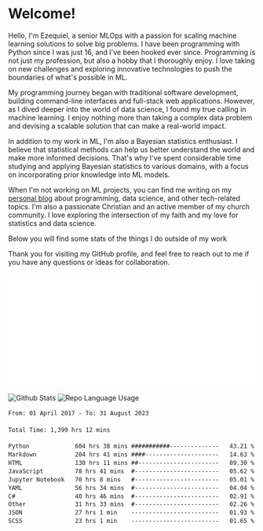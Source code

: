 # Welcome!

Hello, I'm Ezequiel, a senior MLOps with a passion for scaling machine learning solutions to solve big problems. I have been programming with Python since I was just 16, and I've been hooked ever since. Programming is not just my profession, but also a hobby that I thoroughly enjoy. I love taking on new challenges and exploring innovative technologies to push the boundaries of what's possible in ML.

My programming journey began with traditional software development, building command-line interfaces and full-stack web applications. However, as I dived deeper into the world of data science, I found my true calling in machine learning. I enjoy nothing more than taking a complex data problem and devising a scalable solution that can make a real-world impact.

In addition to my work in ML, I'm also a Bayesian statistics enthusiast. I believe that statistical methods can help us better understand the world and make more informed decisions. That's why I've spent considerable time studying and applying Bayesian statistics to various domains, with a focus on incorporating prior knowledge into ML models.

When I'm not working on ML projects, you can find me writing on my [personal blog](https://elc.github.io) about programming, data science, and other tech-related topics. I'm also a passionate Christian and an active member of my church community. I love exploring the intersection of my faith and my love for statistics and data science.

Below you will find some stats of the things I do outside of my work

Thank you for visiting my GitHub profile, and feel free to reach out to me if you have any questions or ideas for collaboration.

![RSS Feed](metrics.plugin.rss.svg)

![Github Stats](https://github-readme-stats.vercel.app/api?username=elc&show_icons=true&theme=gruvbox&border_radius=20&include_all_commits=true&count_private=true&card_width=450) ![Repo Language Usage](https://github-readme-stats.vercel.app/api/top-langs?username=elc&show_icons=true&theme=gruvbox&border_radius=20&include_all_commits=true&count_private=true&layout=compact&langs_count=5&card_width=400)


<!--START_SECTION:waka-->

```txt
From: 01 April 2017 - To: 31 August 2023

Total Time: 1,399 hrs 12 mins

Python             604 hrs 38 mins ###########--------------   43.21 %
Markdown           204 hrs 41 mins ####---------------------   14.63 %
HTML               130 hrs 11 mins ##-----------------------   09.30 %
JavaScript         78 hrs 41 mins  #------------------------   05.62 %
Jupyter Notebook   70 hrs 8 mins   #------------------------   05.01 %
YAML               56 hrs 34 mins  #------------------------   04.04 %
C#                 40 hrs 46 mins  #------------------------   02.91 %
Other              31 hrs 33 mins  #------------------------   02.26 %
JSON               27 hrs 1 min    -------------------------   01.93 %
SCSS               23 hrs 1 min    -------------------------   01.65 %
```

<!--END_SECTION:waka-->
